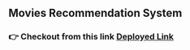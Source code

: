 ## Movies Recommendation System
### 👉 Checkout from this link <a href="https://movies-recommendation-system-u865.onrender.com">Deployed Link</a>
